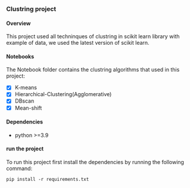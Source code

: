### Clustring project

#### Overview
This project used all techninques of clustring in scikit learn library with example of data, we used the latest version of scikit learn.

#### Notebooks
The Notebook folder contains the clustring algorithms that used in this project:

- [X] K-means
- [X] Hierarchical-Clustering(Agglomerative)
- [X] DBscan
- [X] Mean-shift

#### Dependencies

- python >=3.9

#### run the project
To run this project first install the dependencies by running the following command:

```
pip install -r requirements.txt
```

 
